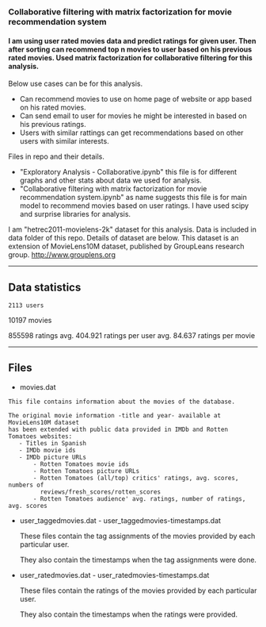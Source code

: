 ### Collaborative filtering with matrix factorization for movie recommendation system

#### I am using user rated movies data and predict ratings for given user. Then after sorting can recommend top n movies to user based on his previous rated movies. Used matrix factorization for collaborative filtering for this analysis.

Below use cases can be for this analysis.
- Can recommend movies to use on home page of website or app based on his rated movies.
- Can send email to user for movies he might be interested in based on his previous ratings.
- Users with similar rattings can get recommendations based on other users with similar interests.

Files in repo and their details.
- "Exploratory Analysis - Collaborative.ipynb" this file is for different graphs and other stats about data we used for analysis.
- "Collaborative filtering with matrix factorization for movie recommendation system.ipynb" as name suggests this file is for main model to recommend movies based on user ratings. I have used scipy and surprise libraries for analysis.

I am "hetrec2011-movielens-2k" dataset for this analysis. Data is included in data folder of this repo. Details of dataset are below.
This dataset is an extension of MovieLens10M dataset, published by GroupLeans research group. http://www.grouplens.org

---------------
Data statistics
---------------

    2113 users
   10197 movies

  855598 ratings
         avg. 404.921 ratings per user
         avg. 84.637 ratings per movie


-----
Files
-----

   * movies.dat
   
   	This file contains information about the movies of the database.
   	
   	The original movie information -title and year- available at MovieLens10M dataset 
   	has been extended with public data provided in IMDb and Rotten Tomatoes websites:
   	   - Titles in Spanish
   	   - IMDb movie ids
   	   - IMDb picture URLs
           - Rotten Tomatoes movie ids
           - Rotten Tomatoes picture URLs
           - Rotten Tomatoes (all/top) critics' ratings, avg. scores, numbers of 
             reviews/fresh_scores/rotten_scores
           - Rotten Tomatoes audience' avg. ratings, number of ratings, avg. scores
   
   * user_taggedmovies.dat - user_taggedmovies-timestamps.dat
   
        These files contain the tag assignments of the movies provided by each particular user.
        
        They also contain the timestamps when the tag assignments were done.
   
   * user_ratedmovies.dat - user_ratedmovies-timestamps.dat
   
        These files contain the ratings of the movies provided by each particular user.
        
        They also contain the timestamps when the ratings were provided.
